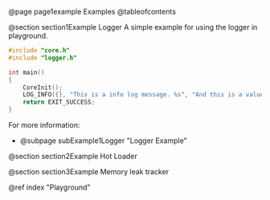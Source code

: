 @page page1example Examples
@tableofcontents


@section section1Example Logger
A simple example for using the logger in playground.
````c++
#include "core.h"
#include "logger.h"

int main()
{
    CoreInit();
    LOG_INFO({}, "This is a info log message. %s", "And this is a value passed to the logger!")
    return EXIT_SUCCESS;
}
````
For more information:
- @subpage subExample1Logger "Logger Example"

@section section2Example Hot Loader

@section section3Example Memory leak tracker

@ref index "Playground"